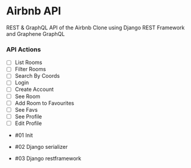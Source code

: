 # Airbnb API

REST & GraphQL API of the Airbnb Clone using Django REST Framework and Graphene GraphQL

### API Actions

- [ ] List Rooms
- [ ] Filter Rooms
- [ ] Search By Coords
- [ ] Login
- [ ] Create Account
- [ ] See Room
- [ ] Add Room to Favourites
- [ ] See Favs
- [ ] See Profile
- [ ] Edit Profile

- #01 Init

- #02 Django serializer

- #03 Django restframework
